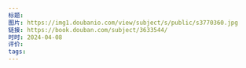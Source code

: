 ```yaml
---
标题: 
图片: https://img1.doubanio.com/view/subject/s/public/s3770360.jpg
链接: https://book.douban.com/subject/3633544/
时时: 2024-04-08
评价: 
tags:
---
```


